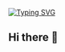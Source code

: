 [![Typing SVG](https://readme-typing-svg.herokuapp.com?font=Fira+Code&pause=1000&width=435&lines=I+am+Zhang+Ziyang;Nice+to+meet+you%EF%BC%81)](https://git.io/typing-svg)

## Hi there 👋

<!--
**zxyang3636/zxyang3636** is a ✨ _special_ ✨ repository because its `README.md` (this file) appears on your GitHub profile.

Here are some ideas to get you started:

- 🔭 I’m currently working on ...
- 🌱 I’m currently learning ...
- 👯 I’m looking to collaborate on ...
- 🤔 I’m looking for help with ...
- 💬 Ask me about ...
- 📫 How to reach me: ...
- 😄 Pronouns: ...
- ⚡ Fun fact: ...
-->
